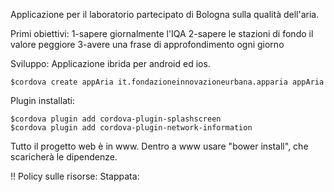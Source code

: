 Applicazione per il laboratorio partecipato di Bologna sulla qualità dell'aria.

Primi obiettivi:
1-sapere giornalmente l'IQA
2-sapere le stazioni di fondo il valore peggiore
3-avere una frase di approfondimento ogni giorno


Sviluppo:
Applicazione ibrida per android ed ios.

    $cordova create appAria it.fondazioneinnovazioneurbana.apparia appAria

Plugin installati:

    $cordova plugin add cordova-plugin-splashscreen
    $cordova plugin add cordova-plugin-network-information

Tutto il progetto web è in www. Dentro a www usare "bower install", che scaricherà le dipendenze.

!! Policy sulle risorse:
Stappata:    
 <meta http-equiv="Content-Security-Policy" content="default-src * 'self' data: gap: https://ssl.gstatic.com 'unsafe-eval'; style-src 'self' 'unsafe-inline'; media-src *; img-src 'self' data: content:;">

